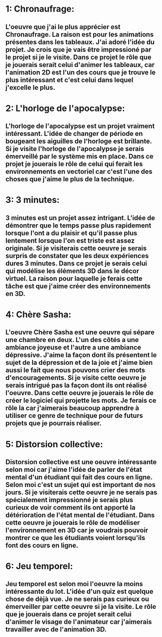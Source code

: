 # 1: Chronaufrage:
## L'oeuvre que j'ai le plus apprécier est Chronaufrage. La raison est pour les animations présentes dans les tableaux. J'ai adoré l'idée du projet. Je crois que je vais être impressioné par le projet si je le visite. Dans ce projet le rôle que je jouerais serait celui d'animer les tableaux, car l'animation 2D est l'un des cours que je trouve le plus intéressant et c'est celui dans lequel j'excelle le plus.

# 2: L'horloge de l'apocalypse:
## L'horloge de l'apocalypse est un projet vraiment intéressant. L'idée de changer de période en bougeant les aiguilles de l'horloge est brillante. Si je visite l'horloge de l'apocalypse je serais émerveillé par le système mis en place. Dans ce projet je jouerais le rôle de celui qui ferait les environnements en vectoriel car c'est l'une des choses que j'aime le plus de la technique. 

# 3: 3 minutes:
## 3 minutes est un projet assez intrigant. L'idée de démontrer que le temps passe plus rapidement lorsque l'ont a du plaisir et qu'il passe plus lentement lorsque l'on est triste est assez originale. Si je visiterais cette oeuvre je serais surpris de constater que les deux expériences dures 3 minutes. Dans ce projet je serais celui qui modélise les éléments 3D dans le décor virtuel. La raison pour laquelle je ferais cette tâche est que j'aime créer des environnements en 3D.

# 4: Chère Sasha:
## L'oeuvre Chère Sasha est une oeuvre qui sépare une chambre en deux. L'un des côtés a une ambiance joyeuse et l'autre a une ambiance dépressive. J'aime la façon dont ils présentent le sujet de la dépression et de la joie et j'aime bien aussi le fait que nous pouvons crier des mots d'encouragements. Si je visite cette oeuvre je serais intrigué pas la façon dont ils ont réalisé l'oeuvre. Dans cette oeuvre je jouerais le rôle de créer le logiciel qui projette les mots. Je ferais ce rôle la car j'aimerais beaucoup apprendre à utiliser ce genre de technique pour de futurs projets que je pourrais réaliser.

# 5: Distorsion collective:
## Distorsion collective est une oeuvre intéressante selon moi car j'aime l'idée de parler de l'état mental d'un étudiant qui fait des cours en ligne. Selon moi c'est un sujet qui est important de nos jours. Si je visiterais cette oeuvre je ne serais pas spécialement impressionné je serais plus curieux de voir comment ils ont apporté la détérioration de l'état mental de l'étudiant. Dans cette oeuvre je jouerais le rôle de modéliser l'environnement en 3D car je voudrais pouvoir montrer ce que les étudiants voient lorsqu'ils font des cours en ligne.

# 6: Jeu temporel:
## Jeu temporel est selon moi l'oeuvre la moins intéressante du lot. L'idée d'un quiz est quelque chose de dèjà vue. Je ne serais pas curieux ou émerveiller par cette oeuvre si je la visite. Le rôle que je jouerais dans ce projet serait celui d'animer le visage de l'animateur car j'aimerais travailler avec de l'animation 3D.
